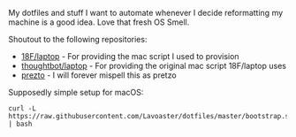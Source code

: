 My dotfiles and stuff I want to automate whenever I decide reformatting my machine is a good idea. Love that fresh OS Smell.

Shoutout to the following repositories:

* [18F/laptop](https://github.com/18F/laptop) - For providing the mac script I used to provision 
* [thoughtbot/laptop](https://github.com/thoughtbot/laptop) - For providing the original mac script 18F/laptop uses
* [prezto](https://github.com/zsh-users/prezto) - I will forever mispell this as pretzo

Supposedly simple setup for macOS:

```
curl -L https://raw.githubusercontent.com/Lavoaster/dotfiles/master/bootstrap.sh | bash
```
